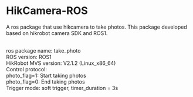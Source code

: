 # HikCamera-ROS
A ros package that use hikcamera to take photos. This package developed based on hikrobot camera SDK and ROS1.<br><br>

ros package name: take_photo<br>
ROS version: ROS1<br>
HikRobot MVS version: V2.1.2 (Linux_x86_64)<br>
Control protocol: <br>
photo_flag=1: Start taking photos<br>
photo_flag=0: End taking photos<br>
Trigger mode: soft trigger, timer_duration = 3s<br>
